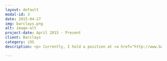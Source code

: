 ```yaml
---
layout: default
modal-id: 3
date: 2015-04-27
img: barclays.png
alt: image-alt
project-date: April 2015 - Present
client: Barclays
category: iOS
description: <p> Currently, I hold a position at <a href="http://www.barclays.com/" target="_blank" rel="nofollow">Barclays</a> as an iOS Developer in Dallas, TX. <br> </p> <br> <p>This (<a href="https://www.flickr.com/gp/136463048@N06/7fKax6" target="_blank" rel="nofollow">ABSA Payments</a>) is an app I created from scratch that helps users pay through sending a message. To initiate a send payment, the user will type "#send, or #sendto" It would fall in comparison with how facebook allows its users to send payments through their messaging app.<br> <p>

---
```

